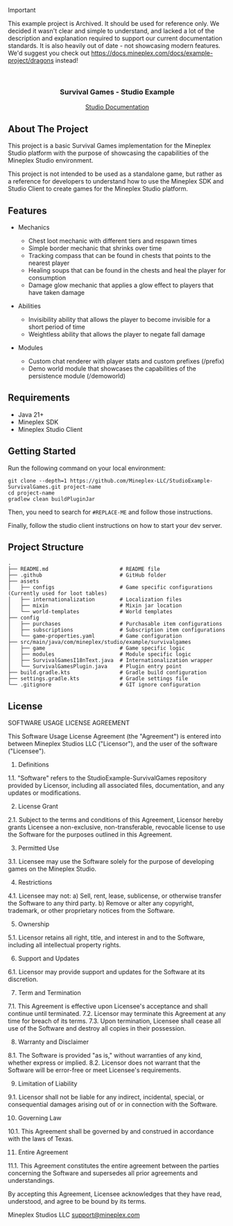 > [!IMPORTANT]
> This example project is Archived. It should be used for reference only. We decided it wasn't clear and simple to understand, and lacked a lot of the description and explanation required to support our current documentation standards. It is also heavily out of date - not showcasing modern features. We'd suggest you check out https://docs.mineplex.com/docs/example-project/dragons instead!

<br/>
<p align="center">
  <h3 align="center">Survival Games - Studio Example</h3>

  <p align="center">
    <a href="https://docs.mineplex.com/docs/introduction">Studio Documentation</a>
  </p>
</p>

## About The Project

This project is a basic Survival Games implementation for the Mineplex Studio platform with the purpose
of showcasing the capabilities of the Mineplex Studio environment.

This project is not intended to be used as a standalone game,
but rather as a reference for developers to understand how to use the Mineplex SDK and Studio Client to
create games for the Mineplex Studio platform.

## Features

* Mechanics
    * Chest loot mechanic with different tiers and respawn times
    * Simple border mechanic that shrinks over time
    * Tracking compass that can be found in chests that points to the nearest player
    * Healing soups that can be found in the chests and heal the player for consumption
    * Damage glow mechanic that applies a glow effect to players that have taken damage


* Abilities
    * Invisibility ability that allows the player to become invisible for a short period of time
    * Weightless ability that allows the player to negate fall damage


* Modules
    * Custom chat renderer with player stats and custom prefixes (/prefix)
    * Demo world module that showcases the capabilities of the persistence module (/demoworld)

## Requirements

- Java 21+
- Mineplex SDK
- Mineplex Studio Client

## Getting Started

Run the following command on your local environment:

```shell
git clone --depth=1 https://github.com/Mineplex-LLC/StudioExample-SurvivalGames.git project-name
cd project-name
gradlew clean buildPluginJar
```

Then, you need to search for `#REPLACE-ME` and follow those instructions.

Finally, follow the studio client instructions on how to start your dev server.

## Project Structure

```shell
.
├── README.md                       # README file
├── .github                         # GitHub folder
├── assets
│   ├── configs                     # Game specific configurations (Currently used for loot tables)
│   ├── internationalization        # Localization files
│   ├── mixin                       # Mixin jar location
│   └── world-templates             # World templates
├── config
│   ├── purchases                   # Purchasable item configurations
│   ├── subscriptions               # Subscription item configurations
│   └── game-properties.yaml        # Game configuration
├── src/main/java/com/mineplex/studio/example/survivalgames
│   ├── game                        # Game specific logic
│   ├── modules                     # Module specific logic
│   ├── SurvivalGamesI18nText.java  # Internationalization wrapper
│   └── SurvivalGamesPlugin.java    # Plugin entry point
├── build.gradle.kts                # Gradle build configuration
├── settings.gradle.kts             # Gradle settings file
└── .gitignore                      # GIT ignore configuration
```

## License

SOFTWARE USAGE LICENSE AGREEMENT

This Software Usage License Agreement (the "Agreement") is entered into between Mineplex Studios LLC ("Licensor"), and
the user of the software ("Licensee").

1. Definitions

1.1. "Software" refers to the StudioExample-SurvivalGames repository provided by Licensor, including all associated
files, documentation, and any updates or modifications.

2. License Grant

2.1. Subject to the terms and conditions of this Agreement, Licensor hereby grants Licensee a non-exclusive,
non-transferable, revocable license to use the Software for the purposes outlined in this Agreement.

3. Permitted Use

3.1. Licensee may use the Software solely for the purpose of developing games on the Mineplex Studio.

4. Restrictions

4.1. Licensee may not:
a) Sell, rent, lease, sublicense, or otherwise transfer the Software to any third party.
b) Remove or alter any copyright, trademark, or other proprietary notices from the Software.

5. Ownership

5.1. Licensor retains all right, title, and interest in and to the Software, including all intellectual property rights.

6. Support and Updates

6.1. Licensor may provide support and updates for the Software at its discretion.

7. Term and Termination

7.1. This Agreement is effective upon Licensee's acceptance and shall continue until terminated.
7.2. Licensor may terminate this Agreement at any time for breach of its terms.
7.3. Upon termination, Licensee shall cease all use of the Software and destroy all copies in their possession.

8. Warranty and Disclaimer

8.1. The Software is provided "as is," without warranties of any kind, whether express or implied.
8.2. Licensor does not warrant that the Software will be error-free or meet Licensee's requirements.

9. Limitation of Liability

9.1. Licensor shall not be liable for any indirect, incidental, special, or consequential damages arising out of or in
connection with the Software.

10. Governing Law

10.1. This Agreement shall be governed by and construed in accordance with the laws of Texas.

11. Entire Agreement

11.1. This Agreement constitutes the entire agreement between the parties concerning the Software and supersedes all
prior agreements and understandings.

By accepting this Agreement, Licensee acknowledges that they have read, understood, and agree to be bound by its terms.

Mineplex Studios LLC
support@mineplex.com
